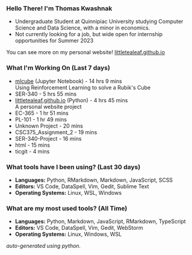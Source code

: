 
### Hello There! I'm Thomas Kwashnak

- Undergraduate Student at Quinnipiac University studying Computer Science and Data Science, with a minor in economics.
- Not currently looking for a job, but wide open for internship opportunities for Summer 2023

You can see more on my personal website! [littletealeaf.github.io](https://littletealeaf.github.io)

### What I'm Working On (Last 7 days)
<ul><li><a href="https://github.com/LittleTealeaf/mlcube">mlcube</a> (Jupyter Notebook) - 14 hrs 9 mins<br>Using Reinforcement Learning to solve a Rubik's Cube</li><li>SER-340 - 5 hrs 55 mins</li><li><a href="https://github.com/LittleTealeaf/littletealeaf.github.io">littletealeaf.github.io</a> (Python) - 4 hrs 45 mins<br>A personal website project</li><li>EC-365 - 1 hr 51 mins</li><li>PL-101 - 1 hr 49 mins</li><li>Unknown Project - 20 mins</li><li>CSC375_Assignment_2 - 19 mins</li><li>SER-340-Project - 16 mins</li><li>html - 15 mins</li><li>ticgit - 4 mins</li></ul>

### What tools have I been using? (Last 30 days)
- **Languages:** Python, RMarkdown, Markdown, JavaScript, SCSS
- **Editors:** VS Code, DataSpell, Vim, Gedit, Sublime Text
- **Operating Systems:** Linux, WSL, Windows

### What are my most used tools? (All Time)
- **Languages:** Python, Markdown, JavaScript, RMarkdown, TypeScript
- **Editors:** VS Code, DataSpell, Vim, Gedit, WebStorm
- **Operating Systems:** Linux, Windows, WSL

*auto-generated using python.*
